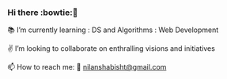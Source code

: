 ### Hi there :bowtie:👋


:books: I’m currently learning :  DS and Algorithms
:                                 Web Development

:v: I’m looking to collaborate on enthralling visions and initiatives

📫 How to reach me:
:e-mail: nilanshabisht@gmail.com


